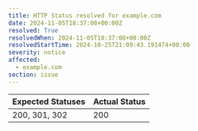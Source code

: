 ```yaml
---
title: HTTP Status resolved for example.com
date: 2024-11-05T18:37:08+00:00Z
resolved: True
resolvedWhen: 2024-11-05T18:37:08+00:00Z
resolvedStartTime: 2024-10-25T21:09:43.191474+00:00
severity: notice
affected:
  - example.com
section: issue
---
```


| Expected Statuses | Actual Status  |
|-------------------|----------------|
| 200, 301, 302 | 200 |
